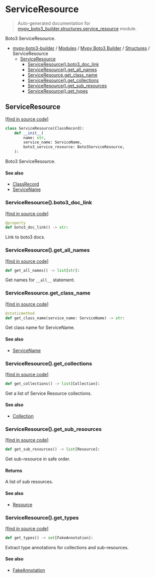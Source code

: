 # ServiceResource

> Auto-generated documentation for [mypy_boto3_builder.structures.service_resource](https://github.com/youtype/mypy_boto3_builder/blob/main/mypy_boto3_builder/structures/service_resource.py) module.

Boto3 ServiceResource.

- [mypy-boto3-builder](../../README.md#mypy_boto3_builder) / [Modules](../../MODULES.md#mypy-boto3-builder-modules) / [Mypy Boto3 Builder](../index.md#mypy-boto3-builder) / [Structures](index.md#structures) / ServiceResource
    - [ServiceResource](#serviceresource)
        - [ServiceResource().boto3_doc_link](#serviceresourceboto3_doc_link)
        - [ServiceResource().get_all_names](#serviceresourceget_all_names)
        - [ServiceResource.get_class_name](#serviceresourceget_class_name)
        - [ServiceResource().get_collections](#serviceresourceget_collections)
        - [ServiceResource().get_sub_resources](#serviceresourceget_sub_resources)
        - [ServiceResource().get_types](#serviceresourceget_types)

## ServiceResource

[[find in source code]](https://github.com/youtype/mypy_boto3_builder/blob/main/mypy_boto3_builder/structures/service_resource.py#L20)

```python
class ServiceResource(ClassRecord):
    def __init__(
        name: str,
        service_name: ServiceName,
        boto3_service_resource: Boto3ServiceResource,
    ):
```

Boto3 ServiceResource.

#### See also

- [ClassRecord](class_record.md#classrecord)
- [ServiceName](../service_name.md#servicename)

### ServiceResource().boto3_doc_link

[[find in source code]](https://github.com/youtype/mypy_boto3_builder/blob/main/mypy_boto3_builder/structures/service_resource.py#L91)

```python
@property
def boto3_doc_link() -> str:
```

Link to boto3 docs.

### ServiceResource().get_all_names

[[find in source code]](https://github.com/youtype/mypy_boto3_builder/blob/main/mypy_boto3_builder/structures/service_resource.py#L111)

```python
def get_all_names() -> list[str]:
```

Get names for `__all__` statement.

### ServiceResource.get_class_name

[[find in source code]](https://github.com/youtype/mypy_boto3_builder/blob/main/mypy_boto3_builder/structures/service_resource.py#L62)

```python
@staticmethod
def get_class_name(service_name: ServiceName) -> str:
```

Get class name for ServiceName.

#### See also

- [ServiceName](../service_name.md#servicename)

### ServiceResource().get_collections

[[find in source code]](https://github.com/youtype/mypy_boto3_builder/blob/main/mypy_boto3_builder/structures/service_resource.py#L122)

```python
def get_collections() -> list[Collection]:
```

Get a list of Service Resource collections.

#### See also

- [Collection](collection.md#collection)

### ServiceResource().get_sub_resources

[[find in source code]](https://github.com/youtype/mypy_boto3_builder/blob/main/mypy_boto3_builder/structures/service_resource.py#L138)

```python
def get_sub_resources() -> list[Resource]:
```

Get sub-resource in safe order.

#### Returns

A list of sub resources.

#### See also

- [Resource](resource.md#resource)

### ServiceResource().get_types

[[find in source code]](https://github.com/youtype/mypy_boto3_builder/blob/main/mypy_boto3_builder/structures/service_resource.py#L98)

```python
def get_types() -> set[FakeAnnotation]:
```

Extract type annotations for collections and sub-resources.

#### See also

- [FakeAnnotation](../type_annotations/fake_annotation.md#fakeannotation)
